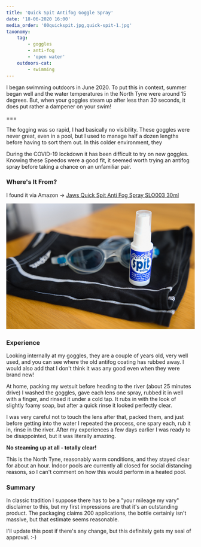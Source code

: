```yaml
---
title: 'Quick Spit Antifog Goggle Spray'
date: '18-06-2020 16:00'
media_order: '00quickspit.jpg,quick-spit-1.jpg'
taxonomy:
    tag:
        - goggles
        - anti-fog
        - 'open water'
    outdoors-cat:
        - swimming
---
```


I began swimming outdoors in June 2020. To put this in context, summer began well and the water temperatures in the North Tyne were around 15 degrees. But, when your goggles steam up after less than 30 seconds, it does put rather a dampener on your swim!

===

The fogging was so rapid, I had basically no visibility. These goggles were never great, even in a pool, but I used to manage half a dozen lengths before having to sort them out. In this colder environment, they 

During the COVID-19 lockdown it has been difficult to try on new goggles. Knowing
these Speedos were a good fit, it seemed worth trying an antifog spray before taking
a chance on an unfamiliar pair.

### Where's It From?

I found it via Amazon -> [Jaws Quick Spit Anti Fog Spray SLO003 30ml](https://www.amazon.co.uk/dp/B0012Q2S4W)

![quick-spit-1](quick-spit-1.jpg "quick-spit-1")

### Experience

Looking internally at my goggles, they are a couple of years old, very well used, and you can see
where the old antifog coating has rubbed away. I would also add that I don't think it
was any good even when they were brand new!

At home, packing my wetsuit before heading to the river (about 25 minutes drive) I washed the
goggles, gave each lens one spray, rubbed it in well with a finger, and rinsed it under a cold tap.
It rubs in with the look of slightly foamy soap, but after a quick rinse it looked perfectly clear.

I was very careful not to touch the lens after that, packed them, and just before getting into the
water I repeated the process, one spary each, rub it in, rinse in the river. After my experiences
a few days earlier I was ready to be disappointed, but it was literally amazing.

**No steaming up at all - totally clear!**

This is the North Tyne, reasonably warm conditions, and they stayed clear for about an hour. Indoor
pools are currently all closed for social distancing reasons, so I can't comment on how this would 
perform in a heated pool.

### Summary

In classic tradition I suppose there has to be a "your mileage my vary" disclaimer to this, but
my first impressions are that it's an outstanding product. The packaging claims 200 applications, the
bottle certainly isn't massive, but that estimate seems reasonable.

I'll update this post if there's any change, but this definitely gets my seal of approval. :-)